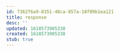 ```yaml
---
id: 7362f6a9-8351-48ca-857a-18f09b1ea121
title: response
desc: ''
updated: 1618573905338
created: 1618573905338
stub: true
---
```


